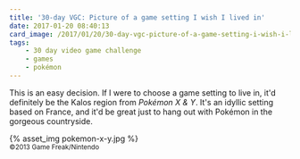 ```yaml
---
title: '30-day VGC: Picture of a game setting I wish I lived in'
date: 2017-01-20 08:40:13
card_image: /2017/01/20/30-day-vgc-picture-of-a-game-setting-i-wish-i-lived-in/pokemon-x-y.jpg
tags:
    - 30 day video game challenge
    - games
    - pokémon
---
```

This is an easy decision. If I were to choose a game setting to live in, it'd definitely be the Kalos region from _Pokémon X & Y_. It's an idyllic setting based on France, and it'd be great just to hang out with Pokémon in the gorgeous countryside.

<p>{% asset_img pokemon-x-y.jpg %}<br><small>©2013 Game Freak/Nintendo</small></p>